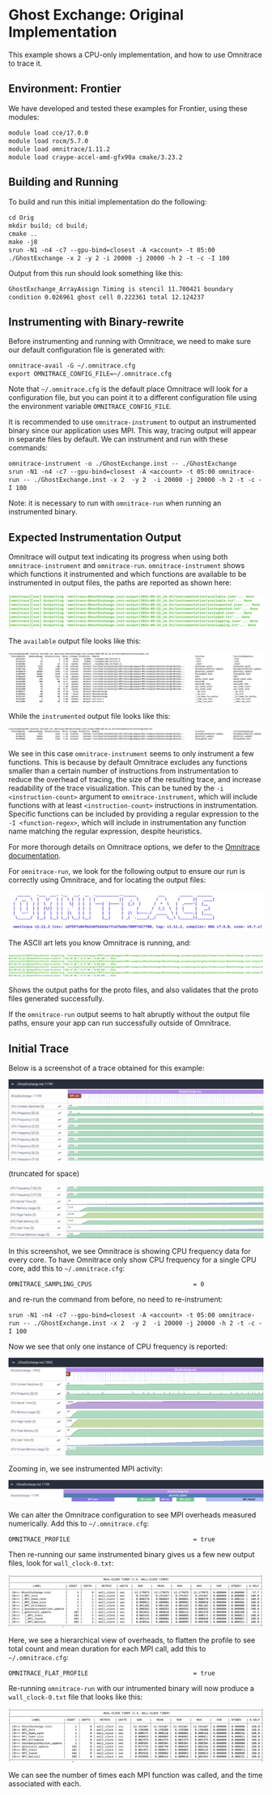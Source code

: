 # Ghost Exchange: Original Implementation

This example shows a CPU-only implementation, and how to use Omnitrace to trace it.

## Environment: Frontier

We have developed and tested these examples for Frontier, using these modules:

```
module load cce/17.0.0
module load rocm/5.7.0
module load omnitrace/1.11.2
module load craype-accel-amd-gfx90a cmake/3.23.2
```

## Building and Running

To build and run this initial implementation do the following:

```
cd Orig
mkdir build; cd build;
cmake ..
make -j8
srun -N1 -n4 -c7 --gpu-bind=closest -A <account> -t 05:00 ./GhostExchange -x 2 -y 2 -i 20000 -j 20000 -h 2 -t -c -I 100
```

Output from this run should look something like this:

```
GhostExchange_ArrayAssign Timing is stencil 11.700421 boundary condition 0.026961 ghost cell 0.222361 total 12.124237
```

## Instrumenting with Binary-rewrite

Before instrumenting and running with Omnitrace, we need to make sure our default configuration file is generated with:

```
omnitrace-avail -G ~/.omnitrace.cfg
export OMNITRACE_CONFIG_FILE=~/.omnitrace.cfg
```

Note that `~/.omnitrace.cfg` is the default place Omnitrace will look for a configuration file, but 
you can point it to a different configuration file using the environment variable `OMNITRACE_CONFIG_FILE`.

It is recommended to use `omnitrace-instrument` to output an instrumented binary since our application uses MPI. This way, tracing output will appear in separate files by default. We can instrument and run with these commands:

```
omnitrace-instrument -o ./GhostExchange.inst -- ./GhostExchange
srun -N1 -n4 -c7 --gpu-bind=closest -A <account> -t 05:00 omnitrace-run -- ./GhostExchange.inst -x 2  -y 2  -i 20000 -j 20000 -h 2 -t -c -I 100
```

Note: it is necessary to run with `omnitrace-run` when running an instrumented binary.

## Expected Instrumentation Output

Omnitrace will output text indicating its progress when using both `omnitrace-instrument` and
`omnitrace-run`. `omnitrace-instrument` shows which functions it instrumented and which functions are available to be instrumented in output files, the paths are reported as shown here:

<p><img src="images/mi250x/instrument_output.png"/></p>

The `available` output file looks like this:

<p><img src="images/mi250x/available.png"/></p>

While the `instrumented` output file looks like this:

<p><img src="images/mi250x/instrumented.png"/></p>

We see in this case `omnitrace-instrument` seems to only instrument a few functions. This is because 
by default Omnitrace excludes any functions smaller than a certain number of instructions from instrumentation to reduce the overhead of tracing, the size of the resulting trace, and increase readability of the trace visualization. This can be tuned by the `-i <instruction-count>` argument to `omnitrace-instrument`, which will include functions with at least `<instruction-count>` instructions in instrumentation. Specific functions can be included by providing a regular expression to the `-I <function-regex>`, which will include in instrumentation any function name matching the regular expression, despite heuristics.

For more thorough details on Omnitrace options, we defer to the [Omnitrace documentation](https://rocm.github.io/omnitrace).

For `omnitrace-run`, we look for the following output to ensure our run is correctly using Omnitrace, and for locating the output files:

<p><img src="images/mi250x/ascii_omni.png"/></p>

The ASCII art lets you know Omnitrace is running, and:

<p><img src="images/mi250x/output_paths.png"/></p>

Shows the output paths for the proto files, and also validates that the proto files generated successfully.

If the `omnitrace-run` output seems to halt abruptly without the output file paths, ensure your app 
can run successfully outside of Omnitrace.

## Initial Trace

Below is a screenshot of a trace obtained for this example:
<p><img src="images/mi250x/orig_0.png"/></p>
(truncated for space)
<p><img src="images/mi250x/orig_1.png"/></p>

In this screenshot, we see Omnitrace is showing CPU frequency data for every core.
To have Omnitrace only show CPU frequency for a single CPU core, add this to `~/.omnitrace.cfg`:

```
OMNITRACE_SAMPLING_CPUS                            = 0
```

and re-run the command from before, no need to re-instrument:

```
srun -N1 -n4 -c7 --gpu-bind=closest -A <account> -t 05:00 omnitrace-run -- ./GhostExchange.inst -x 2  -y 2  -i 20000 -j 20000 -h 2 -t -c -I 100
```

Now we see that only one instance of CPU frequency is reported:

<p><img src="images/mi250x/orig_3_sample_1cpu.png"/></p>

Zooming in, we see instrumented MPI activity:

<p><img src="images/mi250x/orig_2_zoom_in.png"/></p>

We can alter the Omnitrace configuration to see MPI overheads measured numerically. Add this to `~/.omnitrace.cfg`:

```
OMNITRACE_PROFILE                                  = true
```

Then re-running our same instrumented binary gives us a few new output files, look for `wall_clock-0.txt`:

<p><img src="images/mi250x/profile.png"/></p>

Here, we see a hierarchical view of overheads, to flatten the profile to see total count and mean duration for each MPI call, add this to `~/.omnitrace.cfg`:

```
OMNITRACE_FLAT_PROFILE                             = true
```

Re-running `omnitrace-run` with our intrumented binary will now produce a `wall_clock-0.txt` file that looks like this:

<p><img src="images/mi250x/flat_profile.png"/></p>

We can see the number of times each MPI function was called, and the time associated with each.
